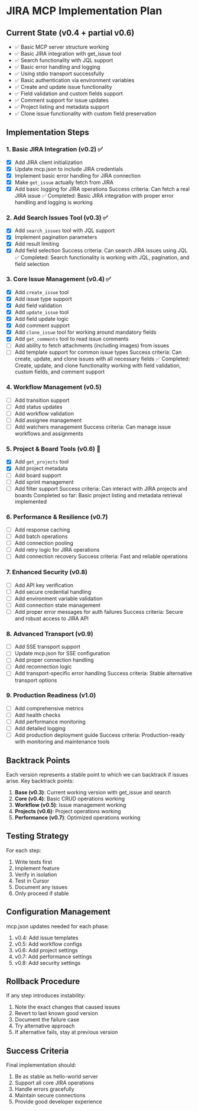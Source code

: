 # JIRA MCP Implementation Plan

## Current State (v0.4 + partial v0.6)
- ✅ Basic MCP server structure working
- ✅ Basic JIRA integration with get_issue tool
- ✅ Search functionality with JQL support
- ✅ Basic error handling and logging
- ✅ Using stdio transport successfully
- ✅ Basic authentication via environment variables
- ✅ Create and update issue functionality
- ✅ Field validation and custom fields support
- ✅ Comment support for issue updates
- ✅ Project listing and metadata support
- ✅ Clone issue functionality with custom field preservation

## Implementation Steps

### 1. Basic JIRA Integration (v0.2) ✅
- [x] Add JIRA client initialization
- [x] Update mcp.json to include JIRA credentials
- [x] Implement basic error handling for JIRA connection
- [x] Make `get_issue` actually fetch from JIRA
- [x] Add basic logging for JIRA operations
Success criteria: Can fetch a real JIRA issue ✅
Completed: Basic JIRA integration with proper error handling and logging is working

### 2. Add Search Issues Tool (v0.3) ✅
- [x] Add `search_issues` tool with JQL support
- [x] Implement pagination parameters
- [x] Add result limiting
- [x] Add field selection
Success criteria: Can search JIRA issues using JQL ✅
Completed: Search functionality is working with JQL, pagination, and field selection

### 3. Core Issue Management (v0.4) ✅
- [x] Add `create_issue` tool
- [x] Add issue type support
- [x] Add field validation
- [x] Add `update_issue` tool
- [x] Add field update logic
- [x] Add comment support
- [x] Add `clone_issue` tool for working around mandatory fields
- [x] Add `get_comments` tool to read issue comments
- [ ] Add ability to fetch attachments (including images) from issues
- [ ] Add template support for common issue types
Success criteria: Can create, update, and clone issues with all necessary fields ✅
Completed: Create, update, and clone functionality working with field validation, custom fields, and comment support

### 4. Workflow Management (v0.5)
- [ ] Add transition support
- [ ] Add status updates
- [ ] Add workflow validation
- [ ] Add assignee management
- [ ] Add watchers management
Success criteria: Can manage issue workflows and assignments

### 5. Project & Board Tools (v0.6) 🚧
- [x] Add `get_projects` tool
- [x] Add project metadata
- [ ] Add board support
- [ ] Add sprint management
- [ ] Add filter support
Success criteria: Can interact with JIRA projects and boards
Completed so far: Basic project listing and metadata retrieval implemented

### 6. Performance & Resilience (v0.7)
- [ ] Add response caching
- [ ] Add batch operations
- [ ] Add connection pooling
- [ ] Add retry logic for JIRA operations
- [ ] Add connection recovery
Success criteria: Fast and reliable operations

### 7. Enhanced Security (v0.8)
- [ ] Add API key verification
- [ ] Add secure credential handling
- [ ] Add environment variable validation
- [ ] Add connection state management
- [ ] Add proper error messages for auth failures
Success criteria: Secure and robust access to JIRA API

### 8. Advanced Transport (v0.9)
- [ ] Add SSE transport support
- [ ] Update mcp.json for SSE configuration
- [ ] Add proper connection handling
- [ ] Add reconnection logic
- [ ] Add transport-specific error handling
Success criteria: Stable alternative transport options

### 9. Production Readiness (v1.0)
- [ ] Add comprehensive metrics
- [ ] Add health checks
- [ ] Add performance monitoring
- [ ] Add detailed logging
- [ ] Add production deployment guide
Success criteria: Production-ready with monitoring and maintenance tools

## Backtrack Points

Each version represents a stable point to which we can backtrack if issues arise. Key backtrack points:

1. **Base (v0.3)**: Current working version with get_issue and search
2. **Core (v0.4)**: Basic CRUD operations working
3. **Workflow (v0.5)**: Issue management working
4. **Projects (v0.6)**: Project operations working
5. **Performance (v0.7)**: Optimized operations working

## Testing Strategy

For each step:
1. Write tests first
2. Implement feature
3. Verify in isolation
4. Test in Cursor
5. Document any issues
6. Only proceed if stable

## Configuration Management

mcp.json updates needed for each phase:
1. v0.4: Add issue templates
2. v0.5: Add workflow configs
3. v0.6: Add project settings
4. v0.7: Add performance settings
5. v0.8: Add security settings

## Rollback Procedure

If any step introduces instability:
1. Note the exact changes that caused issues
2. Revert to last known good version
3. Document the failure case
4. Try alternative approach
5. If alternative fails, stay at previous version

## Success Criteria

Final implementation should:
1. Be as stable as hello-world server
2. Support all core JIRA operations
3. Handle errors gracefully
4. Maintain secure connections
5. Provide good developer experience 
